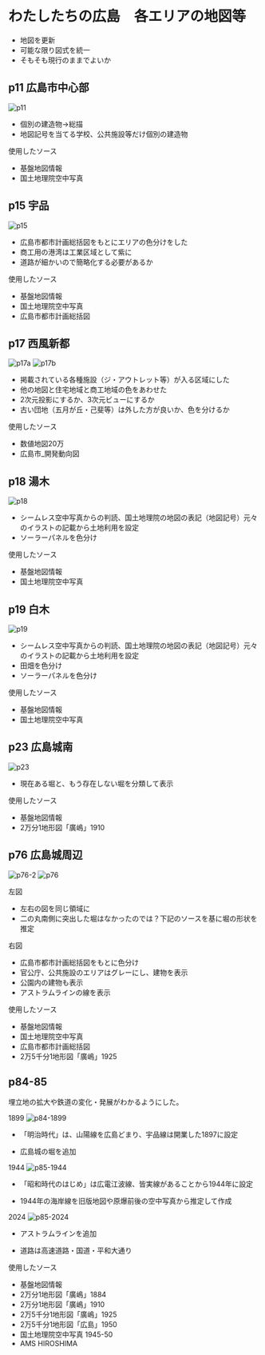 # わたしたちの広島　各エリアの地図等

- 地図を更新
- 可能な限り図式を統一
- そもそも現行のままでよいか

## p11 広島市中心部

![p11](https://github.com/GoodLemurian/watashitachi-maps/blob/main/images/p11.png?raw=true "p11")

- 個別の建造物→総描
- 地図記号を当てる学校、公共施設等だけ個別の建造物

使用したソース
- 基盤地図情報
- 国土地理院空中写真


## p15 宇品

![p15](https://github.com/GoodLemurian/watashitachi-maps/blob/main/images/p15.png?raw=true "p15")

- 広島市都市計画総括図をもとにエリアの色分けをした
- 商工用の港湾は工業区域として紫に
- 道路が細かいので簡略化する必要があるか

使用したソース
- 基盤地図情報
- 国土地理院空中写真
- 広島市都市計画総括図


## p17 西風新都

![p17a](https://github.com/GoodLemurian/watashitachi-maps/blob/main/images/p17a.png?raw=true "p17")
![p17b](https://github.com/GoodLemurian/watashitachi-maps/blob/main/images/p17b.png?raw=true "p17")

- 掲載されている各種施設（ジ・アウトレット等）が入る区域にした
- 他の地図と住宅地域と商工地域の色をあわせた
- 2次元投影にするか、3次元ビューにするか
- 古い団地（五月が丘・己斐等）は外した方が良いか、色を分けるか

使用したソース
- 数値地図20万
- 広島市_開発動向図


## p18 湯木

![p18](https://github.com/GoodLemurian/watashitachi-maps/blob/main/images/p18.png?raw=true "p18")

- シームレス空中写真からの判読、国土地理院の地図の表記（地図記号）元々のイラストの記載から土地利用を設定
- ソーラーパネルを色分け

使用したソース
- 基盤地図情報
- 国土地理院空中写真


## p19 白木

![p19](https://github.com/GoodLemurian/watashitachi-maps/blob/main/images/p19.png?raw=true "p19")

- シームレス空中写真からの判読、国土地理院の地図の表記（地図記号）元々のイラストの記載から土地利用を設定
- 田畑を色分け
- ソーラーパネルを色分け

使用したソース
- 基盤地図情報
- 国土地理院空中写真


## p23 広島城南

![p23](https://github.com/GoodLemurian/watashitachi-maps/blob/main/images/P23.png?raw=true "p23")

- 現在ある堀と、もう存在しない堀を分類して表示

使用したソース
- 基盤地図情報
- 2万分1地形図「廣嶋」1910


## p76 広島城周辺

![p76-2](https://github.com/GoodLemurian/watashitachi-maps/blob/main/images/P76-2.png?raw=true "p76-2")
![p76](https://github.com/GoodLemurian/watashitachi-maps/blob/main/images/P76.png?raw=true "p76")

左図
- 左右の図を同じ領域に
- 二の丸南側に突出した堀はなかったのでは？下記のソースを基に堀の形状を推定

右図
- 広島市都市計画総括図をもとに色分け
- 官公庁、公共施設のエリアはグレーにし、建物を表示
- 公園内の建物も表示
- アストラムラインの線を表示

使用したソース
- 基盤地図情報
- 国土地理院空中写真
- 広島市都市計画総括図
- 2万5千分1地形図「廣嶋」1925


## p84-85
埋立地の拡大や鉄道の変化・発展がわかるようにした。

1899
![p84-1899](https://github.com/GoodLemurian/watashitachi-maps/blob/main/images/p84-1899.png?raw=true "p84-1899")
- 「明治時代」は、山陽線を広島どまり、宇品線は開業した1897に設定

- 広島城の堀を追加

1944
![p85-1944](https://github.com/GoodLemurian/watashitachi-maps/blob/main/images/p85-1944.png?raw=true "p85-1944")
- 「昭和時代のはじめ」は広電江波線、皆実線があることから1944年に設定
  
- 1944年の海岸線を旧版地図や原爆前後の空中写真から推定して作成
 
2024
![p85-2024](https://github.com/GoodLemurian/watashitachi-maps/blob/main/images/p85-2024.png?raw=true "p85-2024")

- アストラムラインを追加
  
- 道路は高速道路・国道・平和大通り

  
使用したソース
- 基盤地図情報
- 2万分1地形図「廣嶋」1884
- 2万分1地形図「廣嶋」1910
- 2万5千分1地形図「廣嶋」1925
- 2万5千分1地形図「広島」1950
- 国土地理院空中写真 1945-50
- AMS HIROSHIMA
